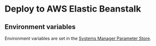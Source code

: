 # Deploy to AWS Elastic Beanstalk

## Environment variables

Environment variables are set in the [Systems Manager Parameter Store](https://console.aws.amazon.com/systems-manager/parameters).
